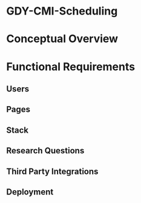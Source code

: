 # GDY-CMI-Scheduling

# Conceptual Overview

# Functional Requirements

## Users

## Pages

## Stack

## Research Questions

## Third Party Integrations

## Deployment 
